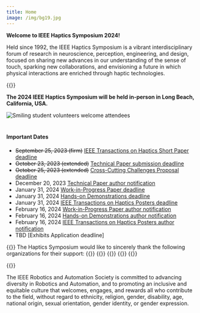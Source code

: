 ```yaml
---
title: Home
image: /img/bg19.jpg
---
```

**Welcome to IEEE Haptics Symposium 2024!**

Held since 1992, the IEEE Haptics Symposium is a vibrant interdisciplinary forum of research in neuroscience, perception, engineering, and design, focused on sharing new advances in our understanding of the sense of touch, sparking new collaborations, and envisioning a future in which physical interactions are enriched through haptic technologies.  

{{<simpleLineBreak>}}

**The 2024 IEEE Haptics Symposium will be held in-person in Long Beach, California, USA.**

![Smiling student volunteers welcome attendees](/img/slide-image-6-crop.jpg)

<hr style="height:6px; visibility:hidden;" />

#### Important Dates

* ~~September 25, 2023 (firm)~~ [IEEE Transactions on Haptics Short Paper deadline](presenting/toh-short-papers/)
* ~~October 23, 2023 (extended)~~ [Technical Paper submission deadline](/presenting/technical-papers/)
* ~~October 25, 2023 (extended)~~ [Cross-Cutting Challenges Proposal deadline](/presenting/cross-cutting-challenges/)
* December 20, 2023 [Technical Paper author notification](/presenting/technical-papers/)
* January 31, 2024 [Work-in-Progress Paper deadline](/presenting/work-in-progress/)
* January 31, 2024 [Hands-on Demonstrations deadline](/presenting/demos/)
* January 31, 2024 [IEEE Transactions on Haptics Posters deadline](/presenting/toh-posters/)
* February 16, 2024 [Work-in-Progress Paper author notification](/presenting/work-in-progress/)
* February 16, 2024 [Hands-on Demonstrations author notification](/presenting/demos/)
* February 16, 2024 [IEEE Transactions on Haptics Posters author notification](/presenting/toh-posters/)
* TBD [Exhibits Application deadline]<!--(/presenting/exhibit/)-->	

{{<simpleLineBreak>}}
The Haptics Symposium would like to sincerely thank the following organizations for their support:
{{<sponsorFlexContainer contentJustification="center">}}
    {{<sponsorLogo imFile="/img/hs2024_Sponsor-Technical1.jpg" imWidth="100%" containerWidth="14%">}}
    {{<sponsorLogo imFile="/img/hs2024_Sponsor-Technical2.jpg" imWidth="100%" containerWidth="14%">}}
    {{<sponsorLogo imFile="/img/hs2024_Sponsor-Technical3.jpg" imWidth="100%" containerWidth="24%">}}
{{</sponsorFlexContainer>}}


{{<simpleLineBreak>}}

The IEEE Robotics and Automation Society is committed to advancing diversity in Robotics and Automation, and to promoting an inclusive and equitable culture that welcomes, engages, and rewards all who contribute to the field, without regard to ethnicity, religion, gender, disability, age, national origin, sexual orientation, gender identity, or gender expression.


<!--

\\\\*\\\\*Update:\\\\*\\\\* The 2022 IEEE Haptics Symposium is transitioning to a \\\\*\\\\*virtual conference format.\\\\*\\\\* The live streaming video event will take place on \\\\*\\\\*Tuesday, March 22, 2022 - 9am to 12pm US Pacific Time\\\\*\\\\* (16:00 to 19:00 UTC). The Cross-Cutting Challenges live video event will take place on \\\\*\\\\*Wednesday, March 23, 2022 - 9am to 12pm US Pacific Time\\\\*\\\\* (16:00 to 19:00 UTC). Please visit the \\\\[conference program](/program/program-overview/) for more information.

The 2022 IEEE Haptics Symposium is transitioning to a \\\\*\\\\*virtual conference format.\\\\*\\\\*  The outstanding technical content in this year’s conference will be shared via a livestream event that will take place in late March 2022, as part of the virtual conference.  Further details about the virtual conference program, registration, and opportunities for participation will be available in the near future.

Submissions for Exhibits and Demonstrations are not being accepted for the virtual conference.  A newly introduced \\\\[Mentoring Forum](/presenting/mentoring-forum/) track will replace the Works-in-Progress track and provide unique opportunities for participation by students and postdoctoral researchers.

{{<simpleLineBreak>}}

-->

<!--
### Haptics Symposium 2022 Plenary Session - Streamed on March 22 at 9:00 am (PT) \\\\[(Rewatch the session)](https://youtu.be/hkRaVJbKHy8)
### Haptics Symposium 2022 Cross-Cutting Challenges - Live on March 23 at 9:00 am (PT)
-->

<!--
{{<insertRawHTML>}}
<div style="width:100% height:100%; flex-wrap:wrap;" class="flex db-l">
    <div class="mv2" style="float: left; width:70%; position:relative; padding-bottom: 39.375%; min-width:400px; min-height:225px">
        <iframe width="100%" height="100%" style="float:left; top:0; left:0; position:absolute" src="https://www.youtube.com/embed/AITyBiz453k" title="YouTube video player" allowfullscreen></iframe> 
    </div><div class="mv2" style="float: left; width:30%; height:100%; position:relative; padding-bottom: 39.4%; min-width: 350px; min-height:460px">
        <iframe src="https://app.sli.do/event/dDTv35pxYGzzrMhyWpGVJx" height="100%" width="100%" frameBorder="0" style="position:absolute; border:none" title="Slido"></iframe>
    </div>
    <div class="pt3 cf"></div>
</div>
{{</insertRawHTML>}}

To access the \\\\*\\\\*written conference proceedings\\\\*\\\\*, attendees and authors may register for free via this \\\\[form](https://forms.gle/f96Qk3jSLZ54cH269).

{{<simpleLineBreak>}}


- \\\\*\\\\*TBA\\\\*\\\\* \\\\[Works-in-Progress Papers](/presenting/work-in-progress-wip-papers/)
 - \\\\*\\\\*November 19, 2021\\\\*\\\\* \\\\[Cross-Cutting Challenges Individual Submission](/presenting/cross-cutting-challenges/) REMOVED on 1-5 by Greg
 - \\\\~\\\\~October 13, 2021\\\\~\\\\~ \\\\*\\\\*October 21, 2021 (extended)\\\\*\\\\* \\\\[Technical Papers due](/presenting/technical-papers/) REMOVED ON 10-29 by Greg 
-->

<!--
To access the <span style="font-weight:bold">written conference proceedings</span>, attendees and authors may register for free via this {{<simpleHyperlink text="form" link="https://forms.gle/f96Qk3jSLZ54cH269">}}.

The 2022 conference will include \\\\[cross-cutting challenge](/program/) sessions, \\\\[technical paper](/presenting/technical-papers/) sessions presenting the latest advances in haptics,  hands-on haptic demonstrations, and work-in-progress posters. An exciting social activities program will provide opportunities for socializing and networking.

Once again for 2022, a \\\\[conference journal papers track](/presenting/transactions-on-haptics-early-submission) provides the opportunity for authors to present new findings at the conference for simultaneous publication in IEEE Transactions on Haptics.
-->
